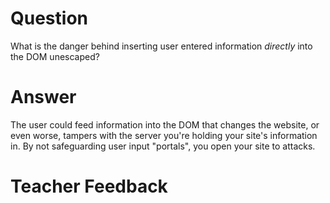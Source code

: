 # Question

What is the danger behind inserting user entered information *directly* into the DOM unescaped?

# Answer
The user could feed information into the DOM that changes the website, or even worse, tampers with the server you're holding your site's information in. By not safeguarding user input "portals", you open your site to attacks. 

# Teacher Feedback